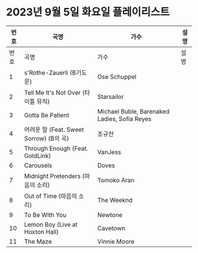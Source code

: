 # 2023년 9월 5일 화요일 플레이리스트

| 번호 | 곡명 | 가수 | 설명 |
|------|------|------|------|
| 번호 | 곡명 | 가수 | 설명 |
| 1 | s'Rothe-Zauerli (B기도문) | Ose Schuppel |  |
| 2 | Tell Me It's Not Over (타이틀 뮤직) | Starsailor |  |
| 3 | Gotta Be Patient | Michael Buble, Barenaked Ladies, Sofia Reyes |  |
| 4 | 어려운 말 (Feat. Sweet Sorrow) (B의 곡) | 조규찬 |  |
| 5 | Through Enough (Feat. GoldLink) | VanJess |  |
| 6 | Carousels | Doves |  |
| 7 | Midnight Pretenders (마음의 소리) | Tomoko Aran |  |
| 8 | Out of Time (마음의 소리) | The Weeknd |  |
| 9 | To Be With You | Newtone |  |
| 10 | Lemon Boy (Live at Hoxton Hall) | Cavetown |  |
| 11 | The Maze | Vinnie Moore |  |
